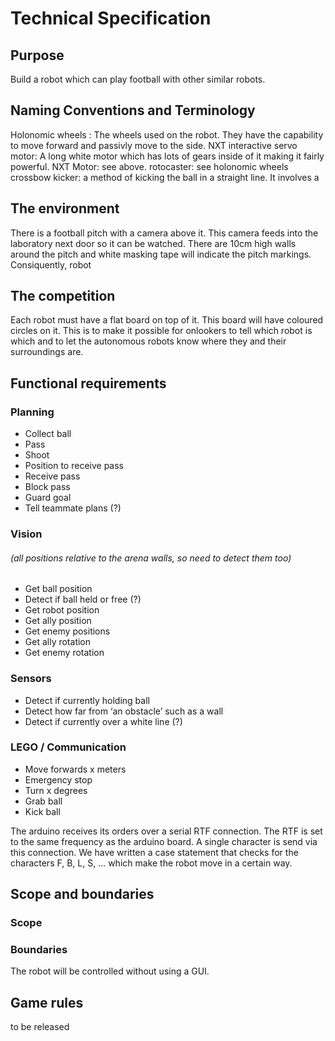 # Technical Specification

## Purpose

Build a robot which can play football with other similar robots.



## Naming Conventions and Terminology
Holonomic wheels : The wheels used on the robot. They have the capability to move forward and passivly move to the side.
NXT interactive servo motor: A long white motor which has lots of gears inside of it making it fairly powerful.
NXT Motor:         see above.
rotocaster:        see holonomic wheels
crossbow kicker:   a method of kicking the ball in a straight line. It involves a 



## The environment

There is a football pitch with a camera above it. This camera feeds into the laboratory next door so
it can be watched. There are 10cm high walls around the pitch and white masking tape will indicate
the pitch markings. Consiquently, robot

## The competition
Each robot must have a flat board on top of it. This board will have coloured circles on it. This is to make it possible for onlookers to tell which robot is which and to let the autonomous robots know where they and their surroundings are.



## Functional requirements
### Planning
- Collect ball
- Pass
- Shoot
- Position to receive pass
- Receive pass
- Block pass
- Guard goal
- Tell teammate plans (?)

### Vision
###### (all positions relative to the arena walls, so need to detect them too)

- Get ball position
- Detect if ball held or free (?)
- Get robot position
- Get ally position
- Get enemy positions
- Get ally rotation
- Get enemy rotation

### Sensors

- Detect if currently holding ball
- Detect how far from ‘an obstacle’ such as a wall
- Detect if currently over a white line (?)

### LEGO / Communication

- Move forwards x meters
- Emergency stop
- Turn x degrees
- Grab ball
- Kick ball

The arduino receives its orders over a serial RTF connection. The RTF is set to the same frequency as the arduino board. A single character is send via this connection. We have written a case statement that checks for the characters F, B, L, S, …  which make the robot move in a certain way.

## Scope and boundaries
### Scope

### Boundaries
The robot will be controlled without using a GUI.

## Game rules
to be released
